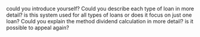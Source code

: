 could you introduce yourself?
Could you describe each type of loan in more detail?
is this system used for all types of loans or does it focus on just one loan?
Could you explain the method dividend calculation in more detail?
is it possible to appeal again?


